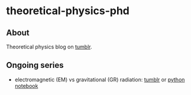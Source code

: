 # theoretical-physics-phd

## About

Theoretical physics blog on [tumblr](https://theoretical-physics-phd.tumblr.com).

## Ongoing series

- electromagnetic (EM) vs gravitational (GR) radiation: [tumblr](https://theoretical-physics-phd.tumblr.com/tagged/EMvsGR) or [python notebook](../EMvsGR.ipynb)